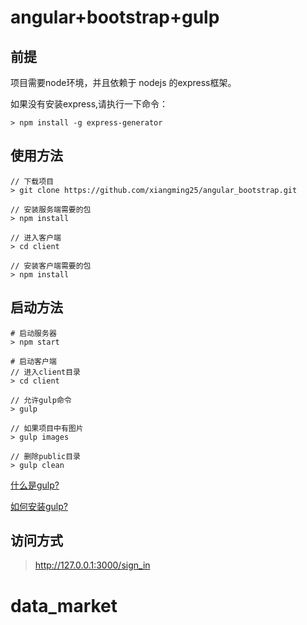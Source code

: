 # angular+bootstrap+gulp

## 前提

项目需要node环境，并且依赖于 nodejs 的express框架。

如果没有安装express,请执行一下命令：
```
> npm install -g express-generator
```


## 使用方法  
```
// 下载项目
> git clone https://github.com/xiangming25/angular_bootstrap.git  

// 安装服务端需要的包
> npm install 

// 进入客户端
> cd client

// 安装客户端需要的包
> npm install
```

## 启动方法
```
# 启动服务器
> npm start  

# 启动客户端
// 进入client目录
> cd client

// 允许gulp命令
> gulp

// 如果项目中有图片
> gulp images

// 删除public目录
> gulp clean

```
[什么是gulp? ](http://www.gulpjs.com.cn/)

[如何安装gulp? ](http://www.gulpjs.com.cn/docs/getting-started/)

## 访问方式
> http://127.0.0.1:3000/sign_in
# data_market
